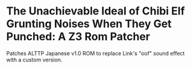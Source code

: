 # The Unachievable Ideal of Chibi Elf Grunting Noises When They Get Punched: A Z3 Rom Patcher
Patches ALTTP Japanese v1.0 ROM to replace Link's "oof" sound effect with a custom version.
